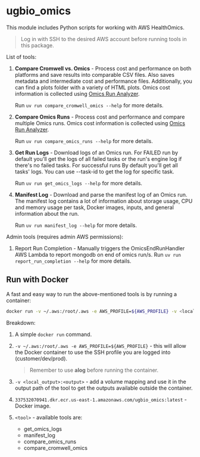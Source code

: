 # ugbio_omics

This module includes Python scripts for working with AWS HealthOmics.

> Log in with SSH to the desired AWS account before running tools in this package.

List of tools:

1. **Compare Cromwell vs. Omics** - Process cost and performance on both platforms and save results into comparable CSV files. Also saves metadata and intermediate cost and performance files. Additionally, you can find a plots folder with a variety of HTML plots. Omics cost information is collected using [Omics Run Analyzer](https://github.com/awslabs/amazon-omics-tools?tab=readme-ov-file#omics-run-analyzer).

   Run `uv run compare_cromwell_omics --help` for more details.
2. **Compare Omics Runs** - Process cost and performance and compare multiple Omics runs. Omics cost information is collected using [Omics Run Analyzer](https://github.com/awslabs/amazon-omics-tools?tab=readme-ov-file#omics-run-analyzer).

   Run `uv run compare_omics_runs --help` for more details.
3. **Get Run Logs** - Download logs of an Omics run. For FAILED run by default you'll get the logs of all failed tasks or the run's engine log if there's no failed tasks. For successful runs By default you'll get all tasks' logs. You can use --task-id to get the log for specific task.

   Run `uv run get_omics_logs --help` for more details.
4. **Manifest Log** - Download and parse the manifest log of an Omics run. The manifest log contains a lot of information about storage usage, CPU and memory usage per task, Docker images, inputs, and general information about the run.

   Run `uv run manifest_log --help` for more details.

Admin tools (requires admin AWS permissions):

1. Report Run Completion - Manually triggers the OmicsEndRunHandler AWS Lambda to report mongodb on end of omics run/s.
   Run `uv run report_run_completion --help` for more details.

## Run with Docker

A fast and easy way to run the above-mentioned tools is by running a container:

```sh
docker run -v ~/.aws:/root/.aws -e AWS_PROFILE=${AWS_PROFILE} -v <local_output>:<output> 337532070941.dkr.ecr.us-east-1.amazonaws.com/ugbio_omics:latest <tool>
```

Breakdown:

1. A simple `docker run` command.
2. `-v ~/.aws:/root/.aws -e AWS_PROFILE=${AWS_PROFILE}` - this will allow the Docker container to use the SSH profile you are logged into (customer/dev/prod).
   > Remember to use **alog** before running the container.

3. `-v <local_output>:<output>` - add a volume mapping and use it in the output path of the tool to get the outputs available outside the container.
4. `337532070941.dkr.ecr.us-east-1.amazonaws.com/ugbio_omics:latest` - Docker image.
5. `<tool>` - available tools are:
   * get_omics_logs
   * manifest_log
   * compare_omics_runs
   * compare_cromwell_omics
